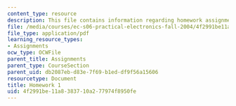 ```yaml
---
content_type: resource
description: This file contains information regarding homework assignment 1.
file: /media/courses/ec-s06-practical-electronics-fall-2004/4f2991be11a8383710a277974f8950fe_MITEC_S06F04_hw1.pdf
file_type: application/pdf
learning_resource_types:
- Assignments
ocw_type: OCWFile
parent_title: Assignments
parent_type: CourseSection
parent_uid: db2087eb-d83e-7f69-b1ed-df9f56a15606
resourcetype: Document
title: Homework 1
uid: 4f2991be-11a8-3837-10a2-77974f8950fe
---
```

